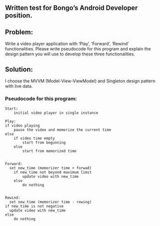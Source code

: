 ## Written test for Bongo’s Android Developer position.

## Problem: 
Write a video player application with ‘Play’, ‘Forward’, ‘Rewind’ functionalities. Please write pseudocode for this program and explain the design pattern you will use to develop these three functionalities. 

## Solution:
I choose the MVVM (Model-View-ViewModel) and Singleton design pattern with live data.

### Pseudocode for this program: 
```
Start: 
    initial video player in single instance

Play:
if video playing 
    pause the video and memorize the current time 
else
    if video time empty 
        start from begunning 
    else 
        start from memorized time
    
   
Forward: 
  set new_time (memorizer time + forwad)
 	if new_time not beyond maximum limit
		update video with new_time
	else 
		do nothing


Rewind: 
  set new_time (memorizer time - rewing)
if new_time is not negative
  update video with new_time
else 
	do nothing

```
